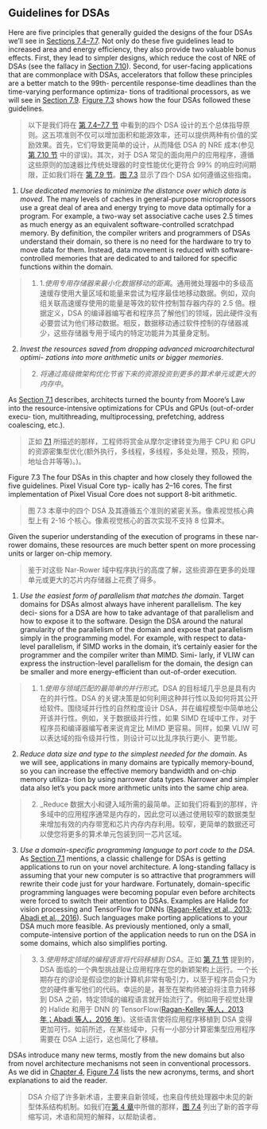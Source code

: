 ## Guidelines for DSAs

Here are five principles that generally guided the designs of the four DSAs we’ll see in [Sections 7.4–7.7](#googles-tensor-processing-unit-an-inference-data-center-accelerator). Not only do these five guidelines lead to increased area and energy efficiency, they also provide two valuable bonus effects. First, they lead to simpler designs, which reduce the cost of NRE of DSAs (see the fallacy in [Section 7.10](#_bookmark385)). Second, for user-facing applications that are commonplace with DSAs, accelerators that follow these principles are a better match to the 99th- percentile response-time deadlines than the time-varying performance optimiza- tions of traditional processors, as we will see in [Section 7.9](#putting-it-all-together-cpus-versus-gpus-versus-dnn-accelerators). [Figure 7.3](#_bookmark328) shows how the four DSAs followed these guidelines.

> 以下是我们将在 [第 7.4–7.7 节](#googles-tensor-processing-unit-an-inference-data-center-accelerator) 中看到的四个 DSA 设计的五个总体指导原则。这五项准则不仅可以增加面积和能源效率，还可以提供两种有价值的奖励效果。首先，它们导致更简单的设计，从而降低 DSA 的 NRE 成本(参见 [第 7.10 节](#_bookmark385) 中的谬误)。其次，对于 DSA 常见的面向用户的应用程序，遵循这些原则的加速器比传统处理器的时变性能优化更符合 99% 的响应时间期限，正如我们将在 [ 第 7.9 节](#putting-it-all-together-cpus-versus-gpus-versus-dnn-accelerators)。[图 7.3](#_bookmark328) 显示了四个 DSA 如何遵循这些指南。

1. _Use dedicated memories to minimize the distance over which data is moved_. The many levels of caches in general-purpose microprocessors use a great deal of area and energy trying to move data optimally for a program. For example, a two-way set associative cache uses 2.5 times as much energy as an equivalent software-controlled scratchpad memory. By definition, the compiler writers and programmers of DSAs understand their domain, so there is no need for the hardware to try to move data for them. Instead, data movement is reduced with software-controlled memories that are dedicated to and tailored for specific functions within the domain.

> 1. 1._使用专用存储器来最小化数据移动的距离_。通用微处理器中的多级高速缓存使用大量区域和能量来尝试为程序最佳地移动数据。例如，双向组关联高速缓存使用的能量是等效的软件控制暂存器内存的 2.5 倍。根据定义，DSA 的编译器编写者和程序员了解他们的领域，因此硬件没有必要尝试为他们移动数据。相反，数据移动通过软件控制的存储器减少，这些存储器专用于域内的特定功能并为其量身定制。

2. _Invest the resources saved from dropping advanced microarchitectural optimi- zations into more arithmetic units or bigger memories_.

> 2. _将通过高级微架构优化节省下来的资源投资到更多的算术单元或更大的内存中_。

As [Section 7.1](#introduction-5) describes, architects turned the bounty from Moore’s Law into the resource-intensive optimizations for CPUs and GPUs (out-of-order execu- tion, multithreading, multiprocessing, prefetching, address coalescing, etc.).

> 正如 [7.1](%EF%BC%83resoped-5) 所描述的那样，工程师将赏金从摩尔定律转变为用于 CPU 和 GPU 的资源密集型优化(额外执行，多线程，多线程，多处处理，预及，预购，地址合并等等)。)。

Figure 7.3 The four DSAs in this chapter and how closely they followed the five guidelines. Pixel Visual Core typ- ically has 2–16 cores. The first implementation of Pixel Visual Core does not support 8-bit arithmetic.

> 图 7.3 本章中的四个 DSA 及其遵循五个准则的紧密关系。像素视觉核心典型上有 2-16 个核心。像素视觉核心的首次实现不支持 8 位算术。

Given the superior understanding of the execution of programs in these nar- rower domains, these resources are much better spent on more processing units or larger on-chip memory.

> 鉴于对这些 Nar-Rower 域中程序执行的高度了解，这些资源在更多的处理单元或更大的芯片内存储器上花费了得多。

1. _Use the easiest form of parallelism that matches the domain_. Target domains for DSAs almost always have inherent parallelism. The key deci- sions for a DSA are how to take advantage of that parallelism and how to expose it to the software. Design the DSA around the natural granularity of the parallelism of the domain and expose that parallelism simply in the programming model. For example, with respect to data-level parallelism, if SIMD works in the domain, it’s certainly easier for the programmer and the compiler writer than MIMD. Simi- larly, if VLIW can express the instruction-level parallelism for the domain, the design can be smaller and more energy-efficient than out-of-order execution.

> 1. 1._使用与领域匹配的最简单的并行形式_。DSA 的目标域几乎总是具有内在的并行性。DSA 的关键决策是如何利用这种并行性以及如何将其公开给软件。围绕域并行性的自然粒度设计 DSA，并在编程模型中简单地公开该并行性。例如，关于数据级并行性，如果 SIMD 在域中工作，对于程序员和编译器编写者来说肯定比 MIMD 更容易。同样，如果 VLIW 可以表达域的指令级并行性，则设计可以比乱序执行更小、更节能。

2. _Reduce data size and type to the simplest needed for the domain_. As we will see, applications in many domains are typically memory-bound, so you can increase the effective memory bandwidth and on-chip memory utiliza- tion by using narrower data types. Narrower and simpler data also let’s you pack more arithmetic units into the same chip area.

> 2. \_Reduce 数据大小和键入域所需的最简单。正如我们将看到的那样，许多域中的应用程序通常是内存的，因此您可以通过使用较窄的数据类型来增加有效的内存带宽和芯片内存内存利用。较窄，更简单的数据还可以使您将更多的算术单元包装到同一芯片区域。

3. _Use a domain-specific programming language to port code to the DSA_. As [Section 7.1](#introduction-5) mentions, a classic challenge for DSAs is getting applications to run on your novel architecture. A long-standing fallacy is assuming that your new computer is so attractive that programmers will rewrite their code just for your hardware. Fortunately, domain-specific programming languages were becoming popular even before architects were forced to switch their attention to DSAs. Examples are Halide for vision processing and TensorFlow for DNNs ([Ragan-Kelley et al., 2013; Abadi et al., 2016](#_bookmark994)). Such languages make porting applications to your DSA much more feasible. As previously mentioned, only a small, compute-intensive portion of the application needs to run on the DSA in some domains, which also simplifies porting.

> 3. 3._使用特定领域的编程语言将代码移植到 DSA_。正如 [第 7.1 节](#introduction-5) 提到的，DSA 面临的一个典型挑战是让应用程序在您的新颖架构上运行。一个长期存在的谬论是假设您的新计算机非常有吸引力，以至于程序员会只为您的硬件重写他们的代码。幸运的是，甚至在架构师被迫将注意力转移到 DSA 之前，特定领域的编程语言就开始流行了。例如用于视觉处理的 Halide 和用于 DNN 的 TensorFlow([Ragan-Kelley 等人，2013 年；Abadi 等人，2016 年](#_bookmark994))。这些语言使将应用程序移植到 DSA 变得更加可行。如前所述，在某些域中，只有一小部分计算密集型应用程序需要在 DSA 上运行，这也简化了移植。

DSAs introduce many new terms, mostly from the new domains but also from novel architecture mechanisms not seen in conventional processors. As we did in [Chapter 4](#_bookmark165), [Figure 7.4](#_bookmark330) lists the new acronyms, terms, and short explanations to aid the reader.

> DSA 介绍了许多新术语，主要来自新领域，也来自传统处理器中未见的新型体系结构机制。如我们在[第 4 章](#_bookmark165)中所做的那样，[图 7.4](#_bookmark330) 列出了新的首字母缩写词，术语和简短的解释，以帮助读者。
